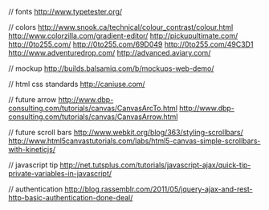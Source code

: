 // fonts
http://www.typetester.org/

// colors
http://www.snook.ca/technical/colour_contrast/colour.html
http://www.colorzilla.com/gradient-editor/
http://pickupultimate.com/
http://0to255.com/
http://0to255.com/69D049
http://0to255.com/49C3D1
http://www.adventuredrop.com/
http://advanced.aviary.com/

// mockup
http://builds.balsamiq.com/b/mockups-web-demo/

// html css standards
http://caniuse.com/

// future arrow
http://www.dbp-consulting.com/tutorials/canvas/CanvasArcTo.html
http://www.dbp-consulting.com/tutorials/canvas/CanvasArrow.html

// future scroll bars
http://www.webkit.org/blog/363/styling-scrollbars/
http://www.html5canvastutorials.com/labs/html5-canvas-simple-scrollbars-with-kineticjs/

// javascript tip
http://net.tutsplus.com/tutorials/javascript-ajax/quick-tip-private-variables-in-javascript/

// authentication
http://blog.rassemblr.com/2011/05/jquery-ajax-and-rest-http-basic-authentication-done-deal/